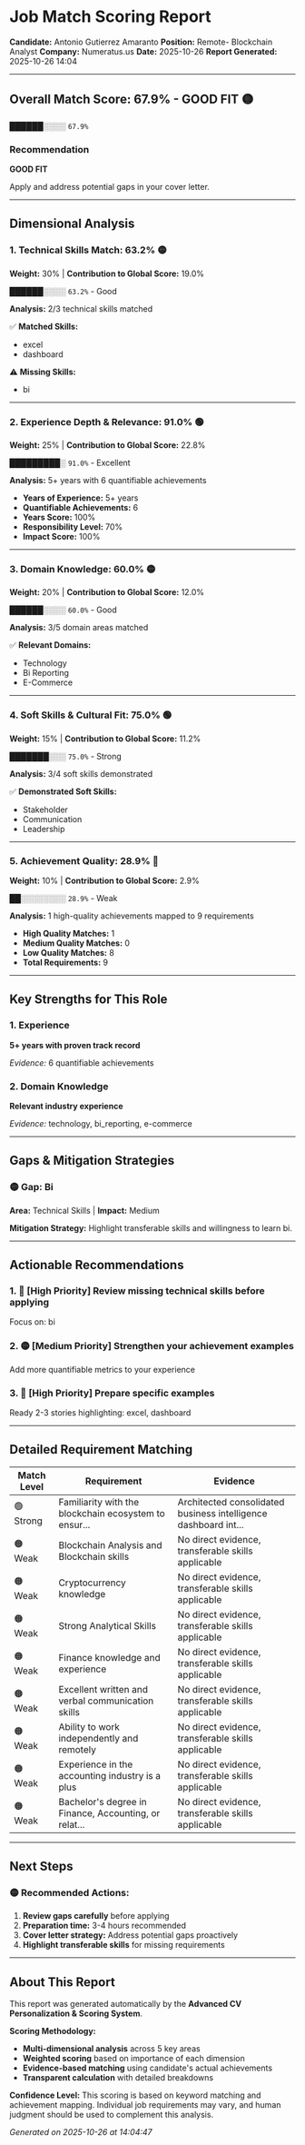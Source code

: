 # Job Match Scoring Report

**Candidate:** Antonio Gutierrez Amaranto
**Position:** Remote- Blockchain Analyst
**Company:** Numeratus.us
**Date:** 2025-10-26
**Report Generated:** 2025-10-26 14:04

---

## Overall Match Score: 67.9% - GOOD FIT 🟡

**██████░░░░** `67.9%`

### Recommendation
**GOOD FIT**

Apply and address potential gaps in your cover letter.

---

## Dimensional Analysis

### 1. Technical Skills Match: 63.2% 🟡
**Weight:** 30% | **Contribution to Global Score:** 19.0%

**██████░░░░** `63.2%` - Good

**Analysis:** 2/3 technical skills matched

✅ **Matched Skills:**
- excel
- dashboard

⚠️ **Missing Skills:**
- bi

---

### 2. Experience Depth & Relevance: 91.0% 🟢
**Weight:** 25% | **Contribution to Global Score:** 22.8%

**█████████░** `91.0%` - Excellent

**Analysis:** 5+ years with 6 quantifiable achievements

- **Years of Experience:** 5+ years
- **Quantifiable Achievements:** 6
- **Years Score:** 100%
- **Responsibility Level:** 70%
- **Impact Score:** 100%

---

### 3. Domain Knowledge: 60.0% 🟡
**Weight:** 20% | **Contribution to Global Score:** 12.0%

**██████░░░░** `60.0%` - Good

**Analysis:** 3/5 domain areas matched

✅ **Relevant Domains:**
- Technology
- Bi Reporting
- E-Commerce

---

### 4. Soft Skills & Cultural Fit: 75.0% 🟢
**Weight:** 15% | **Contribution to Global Score:** 11.2%

**███████░░░** `75.0%` - Strong

**Analysis:** 3/4 soft skills demonstrated

✅ **Demonstrated Soft Skills:**
- Stakeholder
- Communication
- Leadership

---

### 5. Achievement Quality: 28.9% 🔴
**Weight:** 10% | **Contribution to Global Score:** 2.9%

**██░░░░░░░░** `28.9%` - Weak

**Analysis:** 1 high-quality achievements mapped to 9 requirements

- **High Quality Matches:** 1
- **Medium Quality Matches:** 0
- **Low Quality Matches:** 8
- **Total Requirements:** 9

---

## Key Strengths for This Role

### 1. Experience

**5+ years with proven track record**

*Evidence:* 6 quantifiable achievements

### 2. Domain Knowledge

**Relevant industry experience**

*Evidence:* technology, bi_reporting, e-commerce

---

## Gaps & Mitigation Strategies

### 🟡 Gap: Bi
**Area:** Technical Skills | **Impact:** Medium

**Mitigation Strategy:** Highlight transferable skills and willingness to learn bi.

---

## Actionable Recommendations

### 1. 🔴 [High Priority] Review missing technical skills before applying

Focus on: bi

### 2. 🟡 [Medium Priority] Strengthen your achievement examples

Add more quantifiable metrics to your experience

### 3. 🔴 [High Priority] Prepare specific examples

Ready 2-3 stories highlighting: excel, dashboard

---

## Detailed Requirement Matching

| Match Level | Requirement | Evidence |
|------------|------------|----------|
| 🟢 Strong | Familiarity with the blockchain ecosystem to ensur... | Architected consolidated business intelligence dashboard int... |
| 🟠 Weak | Blockchain Analysis and Blockchain skills | No direct evidence, transferable skills applicable |
| 🟠 Weak | Cryptocurrency knowledge | No direct evidence, transferable skills applicable |
| 🟠 Weak | Strong Analytical Skills | No direct evidence, transferable skills applicable |
| 🟠 Weak | Finance knowledge and experience | No direct evidence, transferable skills applicable |
| 🟠 Weak | Excellent written and verbal communication skills | No direct evidence, transferable skills applicable |
| 🟠 Weak | Ability to work independently and remotely | No direct evidence, transferable skills applicable |
| 🟠 Weak | Experience in the accounting industry is a plus | No direct evidence, transferable skills applicable |
| 🟠 Weak | Bachelor's degree in Finance, Accounting, or relat... | No direct evidence, transferable skills applicable |

---

## Next Steps

### 🟡 Recommended Actions:

1. **Review gaps carefully** before applying
2. **Preparation time:** 3-4 hours recommended
3. **Cover letter strategy:** Address potential gaps proactively
4. **Highlight transferable skills** for missing requirements

---

## About This Report

This report was generated automatically by the **Advanced CV Personalization & Scoring System**.

**Scoring Methodology:**
- **Multi-dimensional analysis** across 5 key areas
- **Weighted scoring** based on importance of each dimension
- **Evidence-based matching** using candidate's actual achievements
- **Transparent calculation** with detailed breakdowns

**Confidence Level:** This scoring is based on keyword matching and achievement mapping. 
Individual job requirements may vary, and human judgment should be used to complement this analysis.

*Generated on 2025-10-26 at 14:04:47*

